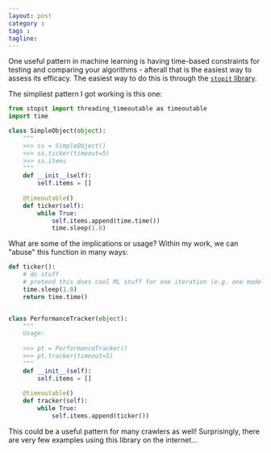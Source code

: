 ```yaml
---
layout: post
category : 
tags : 
tagline: 
---
```


One useful pattern in machine learning is having time-based constraints for testing and comparing your algorithms - afterall that is the easiest way to assess its efficacy. The easiest way to do this is through the [`stopit` library](https://github.com/glenfant/stopit). 

The simpliest pattern I got working is this one:


```py
from stopit import threading_timeoutable as timeoutable
import time

class SimpleObject(object):
    """
    >>> ss = SimpleObject()
    >>> ss.ticker(timeout=5)
    >>> ss.items
    """
    def __init__(self):
        self.items = []
    
    @timeoutable()
    def ticker(self):
        while True:
            self.items.append(time.time())
            time.sleep(1.0)

```


What are some of the implications or usage? Within my work, we can "abuse" this function in many ways:

```py
def ticker():
    # do stuff
    # pretend this does cool ML stuff for one iteration (e.g. one model eval)
    time.sleep(1.0)
    return time.time()


class PerformanceTracker(object):
    """
    Usage:
    
    >>> pt = PerformanceTracker()
    >>> pt.tracker(timeout=5)
    """
    def __init__(self):
        self.items = []
        
    @timeoutable()
    def tracker(self):
        while True:
            self.items.append(ticker())

```

This could be a useful pattern for many crawlers as well! Surprisingly, there are very few examples using this library on the internet...







